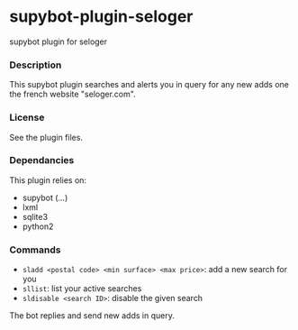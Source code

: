 supybot-plugin-seloger
======================

supybot plugin for seloger

### Description ###

This supybot plugin searches and alerts you in query for any new adds one the french website "seloger.com".

### License ###

See the plugin files.

### Dependancies ###

This plugin relies on:

* supybot (...)
* lxml
* sqlite3
* python2

### Commands ###

* ```sladd <postal code> <min surface> <max price>```: add a new search for you
* ```sllist```: list your active searches
* ```sldisable <search ID>```: disable the given search

The bot replies and send new adds in query.
